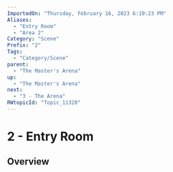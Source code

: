 ```yaml
---
ImportedOn: "Thursday, February 16, 2023 6:10:23 PM"
Aliases:
  - "Entry Room"
  - "Area 2"
Category: "Scene"
Prefix: "2"
Tags:
  - "Category/Scene"
parent:
  - "The Master's Arena"
up:
  - "The Master's Arena"
next:
  - "3 - The Arena"
RWtopicId: "Topic_11320"
---
```

# 2 - Entry Room
## Overview
